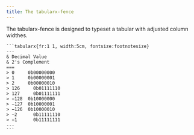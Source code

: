 ```yaml
---
title: The tabularx-fence
---
```


The tabularx-fence is designed to typeset a tabular with adjusted
column widthes.


    ```tabularx{fr:1 1, width:5cm, fontsize:footnotesize}
    ---
    & Decimal Value
    & 2's Complement
    ===
    > 0     0b00000000
    > 1     0b00000001
    > 2     0b00000010
    > 126	  0b01111110
    > 127	  0b01111111
    > −128	0b10000000
    > −127	0b10000001
    > −126	0b10000010
    > −2	  0b11111110
    > −1	  0b11111111
    ---
    ```

